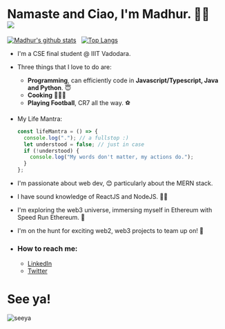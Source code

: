 # Namaste and Ciao, I'm Madhur. :pray::wave: &nbsp; ![](https://komarev.com/ghpvc/?username=Im-Madhur-Gupta&color=6b0000&label=Views)

[![Madhur's github stats](https://github-readme-stats.vercel.app/api?username=Im-Madhur-Gupta&count_private=true&show_icons=true&theme=nord&hide_rank=true)](https://github.com/anuraghazra/github-readme-stats) &nbsp;
[![Top Langs](https://github-readme-stats.vercel.app/api/top-langs/?username=Im-Madhur-Gupta&layout=compact&hide=jupyter%20notebook,html)](https://github.com/anuraghazra/github-readme-stats)

* I'm a CSE final student @ IIIT Vadodara.
* Three things that I love to do are:
  * **Programming**, can efficiently code in **Javascript/Typescript, Java and Python**. 😇
  * **Cooking** 👨‍🍳🍕
  * **Playing Football**, CR7 all the way. ⚽

* My Life Mantra:
    ```javascript
    const lifeMantra = () => {
      console.log("."); // a fullstop :)
      let understood = false; // just in case
      if (!understood) {
        console.log("My words don't matter, my actions do.");
      }
    };
    ```

* I'm passionate about web dev, 😊 particularly about the MERN stack.
* I have sound knowledge of ReactJS and NodeJS. 👨‍💻
* I'm exploring the web3 universe, immersing myself in Ethereum with Speed Run Ethereum. 🤩
* I'm on the hunt for exciting web2, web3 projects to team up on!  🤝

* ### How to reach me:
  * [LinkedIn](https://www.linkedin.com/in/madhur-gupta-07408320b/ "LinkedIn")
  * [Twitter](https://twitter.com/Im_Madhur_Gupta "Twitter")

# See ya!
![seeya](https://user-images.githubusercontent.com/76112446/139240376-e4357c95-165e-4f32-bd6d-9e53cf5c13f1.gif)
